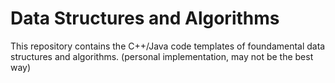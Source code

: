# Data Structures and Algorithms
This repository contains the C++/Java code templates of foundamental data structures and algorithms. 
(personal implementation, may not be the best way)

